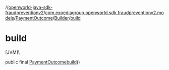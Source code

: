 //[openworld-java-sdk-fraudpreventionv2](../../../../index.md)/[com.expediagroup.openworld.sdk.fraudpreventionv2.models](../../index.md)/[PaymentOutcome](../index.md)/[Builder](index.md)/[build](build.md)

# build

[JVM]\

public final [PaymentOutcome](../index.md)[build](build.md)()
